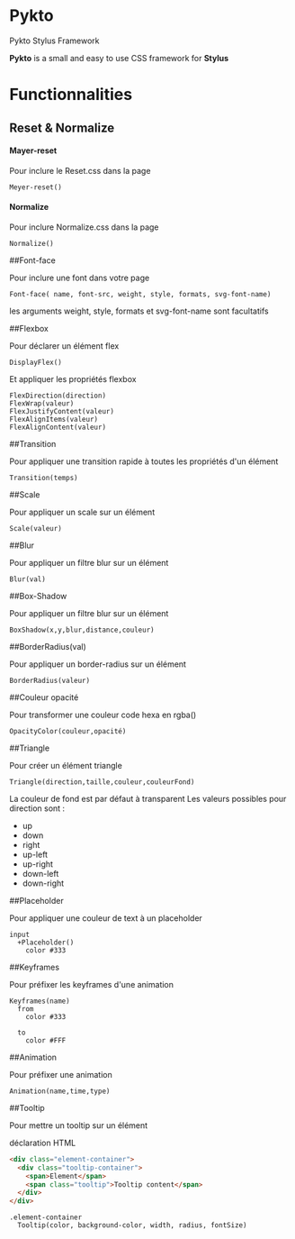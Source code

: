 # Pykto
Pykto Stylus Framework

**Pykto** is a small and easy to use CSS framework for **Stylus**

# Functionnalities

## Reset & Normalize

#### Mayer-reset

Pour inclure le Reset.css dans la page

```stylus
Meyer-reset()
```

#### Normalize

Pour inclure Normalize.css dans la page

```stylus
Normalize()
```

##Font-face 

Pour inclure une font dans votre page 

```stylus
Font-face( name, font-src, weight, style, formats, svg-font-name)
```

les arguments weight, style, formats et svg-font-name sont facultatifs

##Flexbox

Pour déclarer un élément flex

```stylus
DisplayFlex()
```

Et appliquer les propriétés flexbox

```stylus
FlexDirection(direction)
FlexWrap(valeur)
FlexJustifyContent(valeur)
FlexAlignItems(valeur)
FlexAlignContent(valeur)
```

##Transition

Pour appliquer une transition rapide à toutes les propriétés d'un élément

```stylus
Transition(temps)
```

##Scale

Pour appliquer un scale sur un élément

```stylus
Scale(valeur)
```

##Blur

Pour appliquer un filtre blur sur un élément

```stylus
Blur(val)
```

##Box-Shadow

Pour appliquer un filtre blur sur un élément

```stylus
BoxShadow(x,y,blur,distance,couleur)
```

##BorderRadius(val)

Pour appliquer un border-radius sur un élément

```stylus
BorderRadius(valeur)
```

##Couleur opacité

Pour transformer une couleur code hexa en rgba()

```stylus
OpacityColor(couleur,opacité)
```

##Triangle 

Pour créer un élément triangle

```stylus
Triangle(direction,taille,couleur,couleurFond)
```

La couleur de fond est par défaut à transparent
Les valeurs possibles pour direction sont :
* up
* down
* right
* up-left
* up-right
* down-left
* down-right

##Placeholder

Pour appliquer une couleur de text à un placeholder

```stylus
input
  +Placeholder()
    color #333
```

##Keyframes

Pour préfixer les keyframes d'une animation

```stylus
Keyframes(name)
  from
    color #333
  
  to
    color #FFF
```

##Animation

Pour préfixer une animation

```stylus
Animation(name,time,type)
```

##Tooltip

Pour mettre un tooltip sur un élément

déclaration HTML

```html
<div class="element-container">
  <div class="tooltip-container">
    <span>Element</span>
    <span class="tooltip">Tooltip content</span>
  </div>
</div>
```

```stylus
.element-container
  Tooltip(color, background-color, width, radius, fontSize)
```

